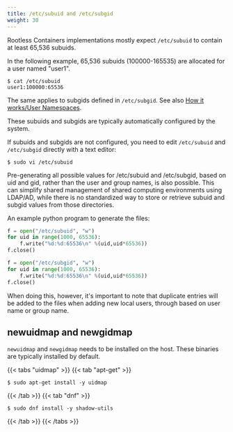 ```yaml
---
title: /etc/subuid and /etc/subgid
weight: 30
---
```


Rootless Containers implementations mostly expect `/etc/subuid` to contain at least 65,536 subuids.

In the following example, 65,536 subuids (100000-165535) are allocated for a user named "user1".

```console
$ cat /etc/subuid
user1:100000:65536
```

The same applies to subgids defined in `/etc/subgid`. See also [How it works/User Namespaces](/how-it-works/userns/).

These subuids and subgids are typically automatically configured by the system.

If subuids and subgids are not configured, you need to edit `/etc/subuid` and `/etc/subgid` directly with a text editor:

```console
$ sudo vi /etc/subuid
```

Pre-generating all possible values for /etc/subuid and /etc/subgid, based on uid and gid, rather than the user 
and group names, is also possible. This can simplify shared management of shared computing environments
using LDAP/AD, while there is no standardized way to store or retrieve subuid and subgid values
from those directories.

An example python program to generate the files:

```python
f = open("/etc/subuid", "w")
for uid in range(1000, 65536):
    f.write("%d:%d:65536\n" %(uid,uid*65536))
f.close()

f = open("/etc/subgid", "w")
for uid in range(1000, 65536):
    f.write("%d:%d:65536\n" %(uid,uid*65536))
f.close()
```

When doing this, however, it's important to note that duplicate entries will be added to the files
when adding new local users, through based on user name or group name.

## newuidmap and newgidmap

`newuidmap` and `newgidmap` needs to be installed on the host.
These binaries are typically installed by default.

{{< tabs "uidmap" >}}
{{< tab "apt-get" >}}

```console
$ sudo apt-get install -y uidmap
```
{{< /tab >}}
{{< tab "dnf" >}}

```console
$ sudo dnf install -y shadow-utils
```
{{< /tab >}}
{{< /tabs >}}
